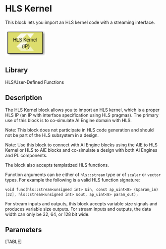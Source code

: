 # HLS Kernel

This block lets you import an HLS kernel code with a streaming
interface.

![](./Images/opv1646834498428.png)

## Library

HLS/User-Defined Functions

## Description

The HLS Kernel block allows you to import an HLS kernel, which is a
proper HLS IP (an IP with interface specification using HLS pragmas).
The primary use of this block is to co-simulate AI Engine domain with
HLS.

Note: This block does not participate in HLS code generation and should
not be part of the HLS subsystem in a design.

Note: Use this block to connect with AI Engine blocks using the AIE to
HLS Kernel or HLS to AIE blocks and co-simulate a design with both AI
Engines and PL components.

The block also accepts templatized HLS functions.

Function arguments can be either of `hls::stream` type or of `scalar` or
`vector` types. For example the following is a valid HLS function
signature:

``` pre
void func(hls::stream<unsigned int> &in, const ap_uint<8> (&param_in)[32], hls::stream<unsigned int> &out, ap_uint<8> param_out);
```

For stream inputs and outputs, this block accepts variable size signals
and produces variable size outputs. For stream inputs and outputs, the
data width can only be 32, 64, or 128 bit wide.

## Parameters

[TABLE]

